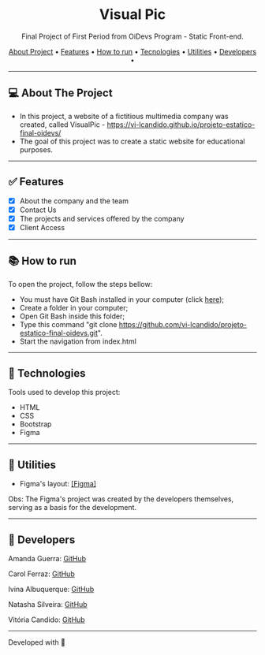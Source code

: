 <h1 align="center">Visual Pic</h1>

<p align="center"> Final Project of First Period from OiDevs Program - Static Front-end.</p>

<p align="center">
  <a href="#computer-sobre-o-projeto">About Project</a> •
  <a href="#white_check_mark-features">Features</a> •
  <a href="#books-como-executar">How to run</a> •
  <a href="#hammer-tecnologias">Tecnologies</a> •
  <a href="#hammer-utilitários">Utilities</a> •
   <a href="#rocket-devs">Developers</a> •
</p>

---

## :computer: About The Project

- In this project, a website of a fictitious multimedia company was created, called VisualPic - https://vi-lcandido.github.io/projeto-estatico-final-oidevs/
- The goal of this project was to create a static website for educational purposes.

---

## :white_check_mark: Features
- [x] About the company and the team
- [x] Contact Us
- [x] The projects and services offered by the company
- [x] Client Access

---

## :books: How to run

To open the project, follow the steps bellow:
- You must have Git Bash installed in your computer (click <a href="https://git-scm.com/download/win">here</a>);
- Create a folder in your computer;
- Open Git Bash inside this folder;
- Type this command "git clone https://github.com/vi-lcandido/projeto-estatico-final-oidevs.git".
- Start the navigation from index.html


---

## :hammer: Technologies

Tools used to develop this project:

- HTML
- CSS
- Bootstrap
- Figma

---

## :hammer: Utilities

- Figma's layout: <a href="https://www.figma.com/file/mCrNI8yvDehcIFUb8abTJa/OiDevs---Projeto-Final?node-id=0%3A1" >[Figma]</a> 

Obs: The Figma's project was created by the developers themselves, serving as a basis for the development.

---

## :rocket: Developers
  <p>Amanda Guerra:  <a href="https://github.com/amaendoas">GitHub</a></p>
  <p>Carol Ferraz: <a href="https://github.com/carolferraz">GitHub</b></sub></a><p> 
   <p>Ivina Albuquerque: <a href="https://github.com/Ivina-als">GitHub</b></sub></a><p> 
  <p>Natasha Silveira: <a href="https://github.com/natashasilveira">GitHub</b></sub></a></p>
  <p>Vitória Candido: <a href="https://github.com/vi-lcandido">GitHub</b></sub></a><p>
 

---
Developed with 💜
